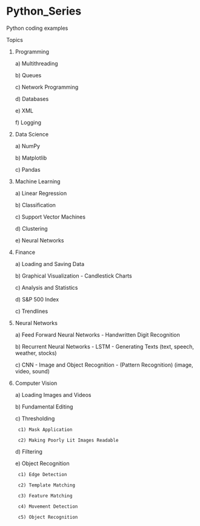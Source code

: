 # Python_Series
Python coding examples

Topics
1) Programming 

	a) Multithreading
	
  	b) Queues
	
  	c) Network Programming
	
	d) Databases
	
  	e) XML
	
  	f) Logging
	
2) Data Science

  	a) NumPy
	
  	b) Matplotlib
	
  	c) Pandas
	
3) Machine Learning

  	a) Linear Regression
	
  	b) Classification
	
  	c) Support Vector Machines
	
  	d) Clustering
	
  	e) Neural Networks
	
4) Finance

  	a) Loading and Saving Data
	
  	b) Graphical Visualization - Candlestick Charts
	
  	c) Analysis and Statistics
	
  	d) S&P 500 Index
	
  	c) Trendlines

5) Neural Networks

  	a) Feed Forward Neural Networks - Handwritten Digit Recognition
	
  	b) Recurrent Neural Networks - LSTM - Generating Texts (text, speech, weather, stocks)
	
  	c) CNN - Image and Object Recognition - (Pattern Recognition) (image, video, sound)

6) Computer Vision

  	a) Loading Images and Videos
	
  	b) Fundamental Editing
	
  	c) Thresholding
	
		c1) Mask Application
		
		c2) Making Poorly Lit Images Readable
	
  	d) Filtering
	
  	e) Object Recognition
	
		c1) Edge Detection
		
		c2) Template Matching

		c3) Feature Matching
		
		c4) Movement Detection
		
		c5) Object Recognition
